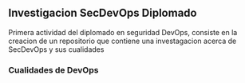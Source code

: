 ## Investigacion SecDevOps Diplomado

Primera actividad del diplomado en seguridad DevOps, consiste en la creacion de un repositorio que contiene una investagacion acerca de SecDevOps y sus cualidades


### Cualidades de DevOps


